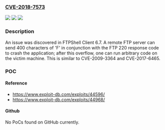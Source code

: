 ### [CVE-2018-7573](https://cve.mitre.org/cgi-bin/cvename.cgi?name=CVE-2018-7573)
![](https://img.shields.io/static/v1?label=Product&message=n%2Fa&color=blue)
![](https://img.shields.io/static/v1?label=Version&message=n%2Fa&color=blue)
![](https://img.shields.io/static/v1?label=Vulnerability&message=n%2Fa&color=brighgreen)

### Description

An issue was discovered in FTPShell Client 6.7. A remote FTP server can send 400 characters of 'F' in conjunction with the FTP 220 response code to crash the application; after this overflow, one can run arbitrary code on the victim machine. This is similar to CVE-2009-3364 and CVE-2017-6465.

### POC

#### Reference
- https://www.exploit-db.com/exploits/44596/
- https://www.exploit-db.com/exploits/44968/

#### Github
No PoCs found on GitHub currently.

